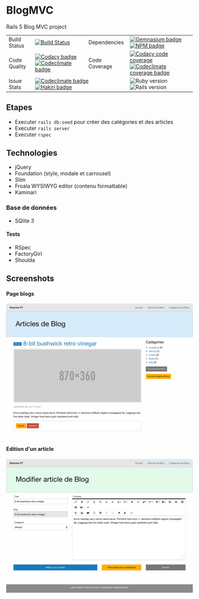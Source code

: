 # BlogMVC
Rails 5 Blog MVC project

<table>
  <tr>
    <td>Build Status</td>
    <td>
      <a href="https://travis-ci.org/anthony-robin/BlogMVC">
        <img src="https://travis-ci.org/anthony-robin/BlogMVC.svg?branch=master" alt="Build Status" />
      </a>
    </td>
    <td>Dependencies</td>
    <td>
      <a href="https://gemnasium.com/github.com/anthony-robin/BlogMVC">
        <img src="https://gemnasium.com/badges/github.com/anthony-robin/BlogMVC.svg" alt="Gemnasium badge" />
      </a>
      <a href="https://david-dm.org/anthony-robin/BlogMVC">
        <img src="https://david-dm.org/anthony-robin/BlogMVC.svg" alt="NPM badge" />
      </a>
    </td>
  </tr>
  <tr>
    <td>Code Quality</td>
    <td>
      <a href="https://www.codacy.com/app/anthony-robin/BlogMVC">
        <img src="https://api.codacy.com/project/badge/Grade/cb283cd5c4eb463f9f56a1a2bb0aa59e" alt="Codacy badge" />
      </a>
      <a href="https://codeclimate.com/github/anthony-robin/BlogMVC">
        <img src="https://codeclimate.com/github/anthony-robin/BlogMVC/badges/gpa.svg" alt="Codeclimate badge" />
      </a>
    </td>
    <td>Code Coverage</td>
    <td>
      <a href="https://www.codacy.com/app/anthony-robin/BlogMVC">
        <img src="https://api.codacy.com/project/badge/Coverage/cb283cd5c4eb463f9f56a1a2bb0aa59e" alt="Codacy code coverage" />
      </a>
      <a href="https://codeclimate.com/github/anthony-robin/BlogMVC/coverage">
        <img src="https://codeclimate.com/github/anthony-robin/BlogMVC/badges/coverage.svg" alt="Codeclimate coverage badge" />
      </a>
    </td>
  </tr>
  <tr>
    <td>Issue Stats</td>
    <td colspan="2">
      <a href="https://codeclimate.com/github/anthony-robin/BlogMVC">
        <img src="https://codeclimate.com/github/anthony-robin/BlogMVC/badges/issue_count.svg" alt="Codeclimate badge" />
      </a>
      <a href="https://hakiri.io/github/anthony-robin/BlogMVC/master">
        <img src="https://hakiri.io/github/anthony-robin/BlogMVC/master.svg" alt="Hakiri badge" />
      </a>
    </td>
    <td>
      <img src="https://img.shields.io/badge/Ruby-2.4.0-5aaed7.svg?style=flat-square" alt="Ruby version" />
      <img src="https://img.shields.io/badge/Rails-5.0.3-5aaed7.svg?style=flat-square" alt="Rails version" />
    </td>
  </tr>
</table>

## Etapes
- Executer `rails db:seed` pour créer des catégories et des articles
- Executer `rails server`
- Executer `rspec`

## Technologies
- jQuery
- Foundation (style, modale et carrousel)
- Slim
- Froala WYSIWYG editor (contenu formattable)
- Kaminari

### Base de données
- SQlite 3

#### Tests
- RSpec
- FactoryGirl
- Shoulda

## Screenshots
#### Page blogs
![Page Blog](vendor/assets/images/blogs.png)

#### Edition d'un article
![Edit Blog](vendor/assets/images/blog_edit.png)
